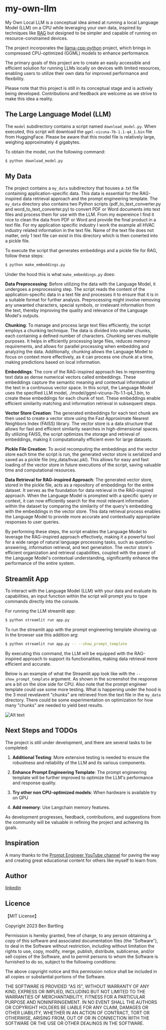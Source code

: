 # my-own-llm
My Own Local LLM is a conceptual idea aimed at running a local Language Model (LLM) on a CPU while leveraging your own data, inspired by techniques like [RAG](https://huggingface.co/blog/ray-rag) but designed to be simpler and capable of running on resource-constrained devices.

The project incorporates the [llama-cpp-python](https://github.com/abetlen/llama-cpp-python) project, which brings in compressed CPU-optimized (GGML) models to enhance performance.

The primary goals of this project are to create an easily accessible and efficient solution for running LLMs locally on devices with limited resources, enabling users to utilize their own data for improved performance and flexibility.

Please note that this project is still in its conceptual stage and is actively being developed. Contributions and feedback are welcome as we strive to make this idea a reality.

## The Large Language Model (LLM)
The `model` subdirectory contains a script named `download_model.py`. When executed, this script will download the `ggml-vicuna-7b-1.1-q4_1.bin` file from HuggingFace. Please be aware that this model file is relatively large, weighing approximately 4 gigabytes.

To obtain the model, run the following command:
``` bash
$ python download_model.py
```

## My Data
The project contains a `my_data` subdirectory that houses a .txt file containing application-specific data. This data is essential for the RAG-inspired data retrieval approach and the prompt engineering template. The `my_data` directory also contains two Python scripts (pdf_to_text_converter.py and word_to_text_converter.py) to convert PDF or Word documents into text files and process them for use with the LLM. From my expereince I find it nice to clean the data from PDF or Word and provide the final product in a text file. For my application specific industry I work the example all HVAC industry related information in the text file. Name of the text file does not matter, only 1 text file can exist in this directory which is then conerted into a pickle file.

To execute the script that generates embeddings and a pickle file for RAG, follow these steps:

``` bash
$ python make_embeddings.py
```
Under the hood this is what `make_embeddings.py` does:

**Data Preprocessing**:
Before utilizing the data with the Language Model, it undergoes a preprocessing step. The script reads the content of the application-specific data in a text file and processes it to ensure that it is in a suitable format for further analysis. Preprocessing might involve removing any unwanted characters, special symbols, or irrelevant information from the text, thereby improving the quality and relevance of the Language Model's outputs.

**Chunking**:
To manage and process large text files efficiently, the script employs a chunking technique. The data is divided into smaller chunks, each containing a defined number of characters. Chunking serves multiple purposes. It helps in efficiently processing large files, reduces memory requirements, and allows for parallel processing when embedding and analyzing the data. Additionally, chunking allows the Language Model to focus on context more effectively, as it can process one chunk at a time, making predictions based on local information.

**Embeddings**:
The core of the RAG-inspired approach lies in representing text data as dense numerical vectors called embeddings. These embeddings capture the semantic meaning and contextual information of the text in a continuous vector space. In this script, the Language Model uses the specified LLM model, ./model/ggml-vicuna-7b-1.1-q4_1.bin, to create these embeddings for each chunk of text. These embeddings enable efficient similarity matching and information retrieval in subsequent steps.

**Vector Store Creation**:
The generated embeddings for each text chunk are then used to create a vector store using the Fast Approximate Nearest Neighbors Index (FAISS) library. The vector store is a data structure that allows for fast and efficient similarity searches in high-dimensional spaces. By utilizing FAISS, the script optimizes the storage and retrieval of embeddings, making it computationally efficient even for large datasets.

**Pickle File Creation**:
To avoid recomputing the embeddings and the vector store each time the script is run, the generated vector store is serialized and saved as a pickle file (my_data/hvac.pkl). This allows for easy and fast loading of the vector store in future executions of the script, saving valuable time and computational resources.

**Data Retrieval for RAG-inspired Approach**:
The generated vector store, stored in the pickle file, acts as a repository of embeddings for the entire dataset. It serves as the foundation for data retrieval in the RAG-inspired approach. When the Language Model is prompted with a specific query or context, it can now efficiently search for the most relevant information within the dataset by comparing the similarity of the query's embedding with the embeddings in the vector store. This data retrieval process enables the Language Model to provide more accurate and contextually appropriate responses to user queries.

By performing these steps, the script enables the Language Model to leverage the RAG-inspired approach effectively, making it a powerful tool for a wide range of natural language processing tasks, such as question-answering, information retrieval, and text generation. The vector store's efficient organization and retrieval capabilities, coupled with the power of the Language Model's contextual understanding, significantly enhance the performance of the entire system.

## Streamlit App
To interact with the Language Model (LLM) with your data and evaluate its capabilities, an input function within the script will prompt you to type commands directly into the console.

For running the LLM streamlit app:
``` bash
$ python streamlit run app.py
```

To run the streamlit app with the prompt engineering template showing up in the browser use this addition arg:
``` bash
$ python streamlit run app.py -- --show_prompt_template
```

By executing this command, the LLM will be equipped with the RAG-inspired approach to support its functionalities, making data retrieval more efficient and accurate.

Below is an example of what the Streamlit app look like with the `--show_prompt_template` argument. As shown in the screenshot the response are a bit on the slow side for CPU. Also note that the prompt engineer template could use some more testing. What is happening under the hood is the 3 most revelavent "chunks" are retrieved from the text file in the `my_data` directory. There could be some experimentation on optimization for how many "chunks" are needed to yield best results.

![Alt text](/images/images/streamlit_example.jpg)

## Next Steps and TODOs

The project is still under development, and there are several tasks to be completed:

1. **Additional Testing**: More extensive testing is needed to ensure the robustness and reliability of the LLM and its various components.

2. **Enhance Prompt Engineering Template**: The prompt engineering template will be further improved to optimize the LLM's performance and response quality.

3. **Try other non CPU-optimized models**: When hardware is available try on GPU

4. **Add memory**: Use Langchain memory features.

As development progresses, feedback, contributions, and suggestions from the community will be valuable in refining the project and achieving its goals.

## Inspiration

A many thanks to the [Prompt Engineer YouTube channel](https://www.youtube.com/@engineerprompt) for paving the way and creating great educational content for others like myself to learn from.

## Author

[linkedin](https://www.linkedin.com/in/ben-bartling-510a0961/)

## Licence

【MIT License】

Copyright 2023 Ben Bartling

Permission is hereby granted, free of charge, to any person obtaining a copy of this software and associated documentation files (the "Software"), to deal in the Software without restriction, including without limitation the rights to use, copy, modify, merge, publish, distribute, sublicense, and/or sell copies of the Software, and to permit persons to whom the Software is furnished to do so, subject to the following conditions:

The above copyright notice and this permission notice shall be included in all copies or substantial portions of the Software.

THE SOFTWARE IS PROVIDED "AS IS", WITHOUT WARRANTY OF ANY KIND, EXPRESS OR IMPLIED, INCLUDING BUT NOT LIMITED TO THE WARRANTIES OF MERCHANTABILITY, FITNESS FOR A PARTICULAR PURPOSE AND NONINFRINGEMENT. IN NO EVENT SHALL THE AUTHORS OR COPYRIGHT HOLDERS BE LIABLE FOR ANY CLAIM, DAMAGES OR OTHER LIABILITY, WHETHER IN AN ACTION OF CONTRACT, TORT OR OTHERWISE, ARISING FROM, OUT OF OR IN CONNECTION WITH THE SOFTWARE OR THE USE OR OTHER DEALINGS IN THE SOFTWARE.
